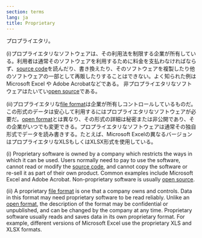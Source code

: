 ```yaml
---
section: terms
lang: ja
title: Proprietary
---
```


プロプライエタリ。

(i)プロプライエタリなソフトウェアは、その利用法を制限する企業が所有している。利用者は通常そのソフトウェアを利用するために料金を支払わなければならず、[source code](/glossary/ja/terms/source-code/)を読んだり、書き換えたり、そのソフトウェアを複製したり他のソフトウェアの一部として再販したりすることはできない。よく知られた例はMicrosoft Excel や Adobe Acrobatなどである。
非プロプライエタリなソフトウェアはたいてい[open source](/glossary/ja/terms/open-source/)である。

(ii)プロプライエタリな[file format](/glossary/ja/terms/file-format/)は企業が所有しコントロールしているものだ。この形式のデータは安心して利用するにはプロプライエタリなソフトウェアが必要だ。[open format](/glossary/ja/terms/open-format/)とは異なり、その形式の詳細は秘密または非公開であり、その企業がいつでも変更できる。プロプライエタリなソフトウェアは通常その独自形式でデータを読み書きする。たとえば、Microsoft Excelの異なるバージョンはプロプライエタリなXLSもしくはXLSX形式を使用している。

(i) Proprietary software is owned by a company which restricts the ways in which it can be used. Users normally need to pay to use the software, cannot read or modify the [source code](/glossary/en/terms/source-code/), and cannot copy the software or re-sell it as part of their own product. Common examples include Microsoft Excel and Adobe Acrobat. Non-proprietary software is usually [open source](/glossary/en/terms/open-source/).

(ii) A proprietary [file format](/glossary/en/terms/file-format/) is one that a company owns and controls. Data in this format may need proprietary software to be read reliably. Unlike an [open format](/glossary/en/terms/open-format/), the description of the format may be confidential or unpublished, and can be changed by the company at any time. Proprietary software usually reads and saves data in its own proprietary format. For example, different versions of Microsoft Excel use the proprietary XLS and XLSX formats.
